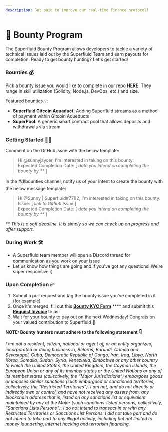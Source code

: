 ```yaml
---
description: Get paid to improve our real-time finance protocol!
---
```


# 🤑 Bounty Program

The Superfluid Bounty Program allows developers to tackle a variety of technical issues laid out by the Superfluid Team and earn payouts for completion. Ready to get bounty hunting? Let's get started!&#x20;

### Bounties 💰

Pick a bounty issue you would like to complete in our repo [**HERE**](https://github.com/superfluid-finance/protocol-monorepo/issues?q=is%3Aopen+is%3Aissue+label%3A%22Tag%3A+Bounty%22). They range in skill utilization (Solidity, Node.js, DevOps, etc.) and size.

Featured bounties 💡:

* **Superfluid Gitcoin Aquaduct**: Adding Superfluid streams as a method of payment within Gitcoin Aqueducts
* **SuperPool**: A generic smart contract pool that allows deposits and withdrawals via stream

### Getting Started 🙋‍♀️

Comment on the GitHub issue with the below template:

> Hi @sunnyjaycer, I'm interested in taking on this bounty:\
> Expected Completion Date: \[ _date you intend on completing the bounty by \*\*_ ]&#x20;

In the #💰bounties channel, notify us of your intent to create the bounty with the below message template:

> Hi @Sunny | Superfluid#7782, I'm interested in taking on this bounty:\
> Issue: \[ _link to Github issue_ ]\
> Expected Completion Date: \[ _date you intend on completing the bounty by \*\*_ ]&#x20;

_\*\* This is a soft deadline. It is simply so we can check up on progress and offer support_.

### During Work 🛠

* A Superfluid team member will open a Discord thread for communication as you work on your issue
* Let us know how things are going and if you've got any questions! We're super responsive :)

### Upon Completion ✅

1. Submit a pull request and tag the bounty issue you've completed in it ([for example](https://github.com/superfluid-finance/protocol-monorepo/pull/717))
2. Once it's merged, fill out this [**Bounty KYC Form**](https://docs.google.com/forms/d/e/1FAIpQLSePPMtMcDndvgJvpkDMtY1BChkrXaqABO0SKA-4c-i2rbhZKA/viewform) **** and submit this [**Request Invoice**](https://app.request.finance/create/3834fe3c2faaa829) to us.
3. Wait for your bounty to pay out on the next Wednesday! Congrats on your valued contribution to Superfluid 🏁



**NOTE: Bounty hunters must adhere to the following statement 👇**

_I am not a resident, citizen, national or agent of, or an entity organized, incorporated or doing business in, Belarus, Burundi, Crimea and Sevastopol, Cuba, Democratic Republic of Congo, Iran, Iraq, Libya, North Korea, Somalia, Sudan, Syria, Venezuela, Zimbabwe or any other country to which the United States, the United Kingdom, the Cayman Islands, the European Union or any of its member states or the United Nations or any of its member states (collectively, the “Major Jurisdictions”) embargoes goods or imposes similar sanctions (such embargoed or sanctioned territories, collectively, the “Restricted Territories”). I am not, and do not directly or indirectly own or control, and have not received any assets from, any blockchain address that is, listed on any sanctions list or equivalent maintained by any of the Major (such sanctions-listed persons, collectively, “Sanctions Lists Persons”). I do not intend to transact in or with any Restricted Territories or Sanctions List Persons. I did not take part and do not intend to take part to any illegal activity, including but not limited to money laundering, internet hacking and terrorism financing._
